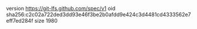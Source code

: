 version https://git-lfs.github.com/spec/v1
oid sha256:c2c02a722ded3dd93e46f3be2b0afdd9e424c3d4481cd4333562e7eff7ed284f
size 1980
